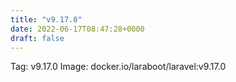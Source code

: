 ```yaml
---
title: "v9.17.0"
date: 2022-06-17T08:47:28+0000
draft: false
---
```


Tag: v9.17.0
Image: docker.io/laraboot/laravel:v9.17.0
